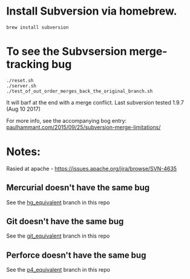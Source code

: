 # Install Subversion via homebrew.

```
brew install subversion
```

# To see the Subvsersion merge-tracking bug

```
./reset.sh
./server.sh
./test_of_out_order_merges_back_the_original_branch.sh
```

It will barf at the end with a merge conflict. Last subversion tested 1.9.7 (Aug 10 2017)

For more info, see the accompanying bog entry: [paulhammant.com/2015/09/25/subversion-merge-limitations/](http://paulhammant.com/2015/09/25/subversion-merge-limitations/)

# Notes:

Rasied at apache -  https://issues.apache.org/jira/browse/SVN-4635

## Mercurial doesn't have the same bug

See the [hg_equivalent](https://github.com/paul-hammant/subversion_testing/tree/hg_equivalent) branch in this repo

## Git doesn't have the same bug

See the [git_equivalent](https://github.com/paul-hammant/subversion_testing/tree/git_equivalent) branch in this repo

## Perforce doesn't have the same bug

See the [p4_equivalent](https://github.com/paul-hammant/subversion_testing/tree/p4_equivalent) branch in this repo
